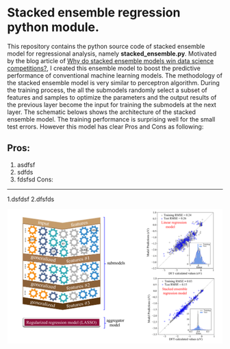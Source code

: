 # Stacked ensemble regression python module. 

This repository contains the python source code of stacked ensemble model for regressional analysis, namely **stacked_ensemble.py**.
Motivated by the blog article of [Why do stacked ensemble models win data science competitions?](https://blogs.sas.com/content/subconsciousmusings/2017/05/18/stacked-ensemble-models-win-data-science-competitions/), I created this ensemble model to boost the predictive performance of conventional machine learning models. The methodology of the stacked ensemble model is very similar to perceptron algorithm. During the training process, the all the submodels randomly select a subset of features and samples to optimize the parameters and the output results of the previous layer become the input for training the submodels at the next layer. The schematic belows shows the architecture of the stacked ensemble model. The training performance is surprising well for the small test errors. However this model has clear Pros and Cons as following:

Pros:
---
1. asdfsf
2. sdfds
3. fdsfsd
Cons:
---
1.dsfdsf
2.dfsfds

![alt text](https://github.com/zhengl0217/Stacked-ensemble-regression-model/blob/master/model_schematics.png)
